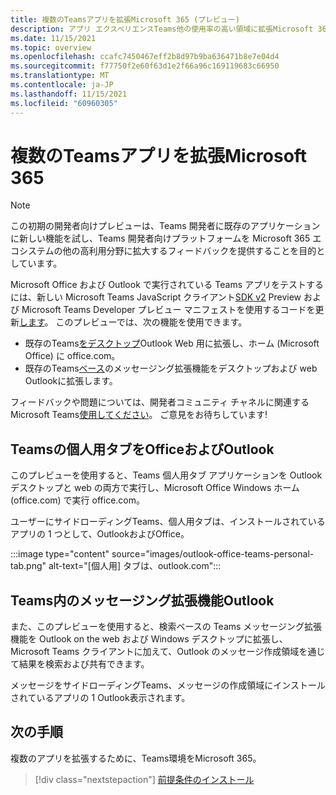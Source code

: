 ```yaml
---
title: 複数のTeamsアプリを拡張Microsoft 365 (プレビュー)
description: アプリ エクスペリエンスTeams他の使用率の高い領域に拡張Microsoft 365
ms.date: 11/15/2021
ms.topic: overview
ms.openlocfilehash: ccafc7450467eff2b8d97b9ba636471b8e7e04d4
ms.sourcegitcommit: f77750f2e60f63d1e2f66a96c169119683c66950
ms.translationtype: MT
ms.contentlocale: ja-JP
ms.lasthandoff: 11/15/2021
ms.locfileid: "60960305"
---
```

# <a name="extend-teams-apps-across-microsoft-365"></a>複数のTeamsアプリを拡張Microsoft 365

> [!NOTE]
> この初期の開発者向けプレビューは、Teams 開発者に既存のアプリケーションに新しい機能を試し、Teams 開発者向[](/microsoftteams/platform/feedback)けプラットフォームを Microsoft 365 エコシステムの他の高利用分野に拡大するフィードバックを提供することを目的としています。

Microsoft Office および Outlook で実行されている Teams アプリをテストするには、新しい Microsoft Teams JavaScript クライアント[SDK v2](using-teams-client-sdk-preview.md) Preview および Microsoft Teams Developer プレビュー マニフェストを使用するコードを更新[します](../resources/schema/manifest-schema-dev-preview.md)。 このプレビューでは、次の機能を使用できます。

- 既存のTeams[をデスクトップ](/microsoftteams/platform/tabs/how-to/create-personal-tab)Outlook Web 用に拡張し、ホーム (Microsoft Office) に office.com。
- 既存のTeams[ベース](/microsoftteams/platform/messaging-extensions/how-to/search-commands/define-search-command)のメッセージング拡張機能をデスクトップおよび web Outlookに拡張します。

フィードバックや問題については、開発者コミュニティ チャネルに関連するMicrosoft Teams[使用してください](/microsoftteams/platform/feedback)。 ご意見をお待ちしています!

## <a name="teams-personal-tabs-in-office-and-outlook"></a>Teamsの個人用タブをOfficeおよびOutlook

このプレビューを使用すると、Teams 個人用タブ アプリケーションを Outlook デスクトップと web の両方で実行し、Microsoft Office Windows ホーム (office.com) で実行 office.com。

ユーザーにサイドローディングTeams、個人用タブは、インストールされているアプリの 1 つとして、OutlookおよびOffice。

:::image type="content" source="images/outlook-office-teams-personal-tab.png" alt-text="[個人用] タブは、outlook.com":::

## <a name="teams-messaging-extensions-in-outlook"></a>Teams内のメッセージング拡張機能Outlook

また、このプレビューを使用すると、検索ベースの Teams メッセージング拡張機能を Outlook on the web および Windows デスクトップに拡張し、Microsoft Teams クライアントに加えて、Outlook のメッセージ作成領域を通じて結果を検索および共有できます。

メッセージをサイドローディングTeams、メッセージの作成領域にインストールされているアプリの 1 Outlook表示されます。

## <a name="next-steps"></a>次の手順

複数のアプリを拡張するために、Teams環境をMicrosoft 365。

> [!div class="nextstepaction"]
> [前提条件のインストール](prerequisites.md)
